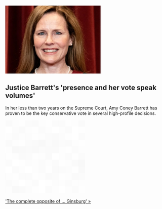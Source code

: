 
![Justice Barrett's 'presence and her vote speak volumes'](./20220713235900.png)
## Justice Barrett's 'presence and her vote speak volumes'

In her less than two years on the Supreme Court, Amy Coney Barrett has proven to be the key conservative vote in several high-profile decisions.

![pic](../square_bg.png)

['The complete opposite of ... Ginsburg' »](https://www.yahoo.com/news/justice-amy-coney-barrett-wielding-090145006.html)
